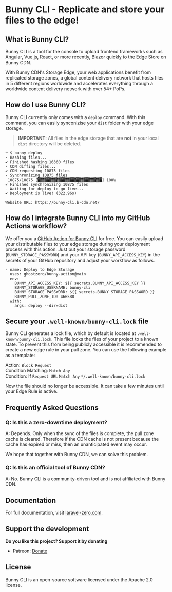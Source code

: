 # Bunny CLI - Replicate and store your files to the edge!

## What is Bunny CLI?

Bunny CLI is a tool for the console to upload frontend frameworks such as Angular, Vue.js, React, or more recently, Blazor quickly to the Edge Store on Bunny CDN.

With Bunny CDN's Storage Edge, your web applications benefit from replicated storage zones, a global content delivery network that hosts files in 5 different regions worldwide and accelerates everything through a worldwide content delivery network with over 54+ PoPs.

## How do I use Bunny CLI?

Bunny CLI currently only comes with a `deploy` command. With this command, you can easily synconizise your `dist` folder with your edge storage.

> **IMPORTANT**: All files in the edge storage that are **not** in your local `dist` directory will be deleted.

```plain
➜ $ bunny deploy  
- Hashing files...  
✔ Finished hashing 16360 files  
- CDN diffing files...  
✔ CDN requesting 10875 files  
- Synchronizing 10875 files  
 10875/10875 [▓▓▓▓▓▓▓▓▓▓▓▓▓▓▓▓▓▓▓▓▓▓▓▓▓▓▓▓] 100%  
✔ Finished synchronizing 10875 files  
- Waiting for deploy to go live...  
✔ Deployment is live! (322.96s)

Website URL: https://bunny-cli.b-cdn.net/
```

## How do I integrate Bunny CLI into my GitHub Actions workflow?

We offer you a [GitHub Action for Bunny CLI](https://github.com/marketplace/actions/bunny-cli) for free. You can easily upload your distributable files to your edge storage during your deployment process with this action. Just put your storage password (`BUNNY_STORAGE_PASSWORD`) and your API key (`BUNNY_API_ACCESS_KEY`) in the secrets of your GitHub repository and adjust your workflow as follows.

```
- name: Deploy to Edge Storage
  uses: ghostzero/bunny-action@main
  env:
    BUNNY_API_ACCESS_KEY: ${{ secrets.BUNNY_API_ACCESS_KEY }}
    BUNNY_STORAGE_USERNAME: bunny-cli
    BUNNY_STORAGE_PASSWORD: ${{ secrets.BUNNY_STORAGE_PASSWORD }}
    BUNNY_PULL_ZONE_ID: 466588
  with:
    args: deploy --dir=dist
```

## Secure your `.well-known/bunny-cli.lock` file

Bunny CLI generates a lock file, which by default is located at `.well-known/bunny-cli.lock`. This file locks the files of your project to a known state. To prevent this from being publicly accessible it is recommended to create a new edge rule in your pull zone. You can use the following example as a template:

Action: `Block Request`  
Condition Matching: `Match Any`  
Condition: If `Request URL` `Match Any` `*/.well-known/bunny-cli.lock`

Now the file should no longer be accessible. It can take a few minutes until your Edge Rule is active.

## Frequently Asked Questions

### Q: Is this a zero-downtime deployment?

A: Depends. Only when the sync of the files is complete, the pull zone cache is cleared. Therefore if the CDN cache is not present because the cache has expired or miss, then an unanticipated event may occur.

We hope that together with Bunny CDN, we can solve this problem.

### Q: Is this an official tool of Bunny CDN?

A: No. Bunny CLI is a community-driven tool and is not affiliated with Bunny CDN.

## Documentation

For full documentation, visit [laravel-zero.com](https://laravel-zero.com/).

## Support the development

**Do you like this project? Support it by donating**

- Patreon: [Donate](https://patreon.com/ghostzero)

## License

Bunny CLI is an open-source software licensed under the Apache 2.0 license.
